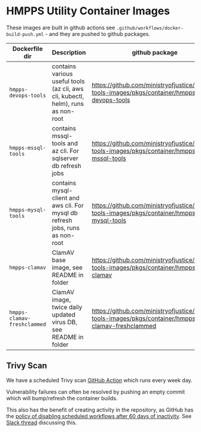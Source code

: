 # HMPPS Utility Container Images

These images are built in github actions see `.github/workflows/docker-build-push.yml` - and they are pushed to github packages.

| Dockerfile dir | Description | github package |
| --- | --- | --- |
| `hmpps-devops-tools` | contains various useful tools (az cli, aws cli, kubectl, helm), runs as non-root | <https://github.com/ministryofjustice/hmpps-tools-images/pkgs/container/hmpps-devops-tools> |
| `hmpps-mssql-tools` | contains mssql-tools and az cli. For sqlserver db refresh jobs | <https://github.com/ministryofjustice/hmpps-tools-images/pkgs/container/hmpps-mssql-tools> |
| `hmpps-mysql-tools` | contains mysql-client and aws cli. For mysql db refresh jobs, runs as non-root | <https://github.com/ministryofjustice/hmpps-tools-images/pkgs/container/hmpps-mysql-tools>         |
| `hmpps-clamav` | ClamAV base image, see README in folder | <https://github.com/ministryofjustice/hmpps-tools-images/pkgs/container/hmpps-clamav> |
| `hmpps-clamav-freshclammed` | ClamAV image, twice daily updated virus DB, see README in folder | <https://github.com/ministryofjustice/hmpps-tools-images/pkgs/container/hmpps-clamav-freshclammed> |

## Trivy Scan

We have a scheduled Trivy scan [GitHub Action](/.github/workflows/trivy_scan_latest.yml) which runs every week day.

Vulnerability failures can often be resolved by pushing an empty commit which will bump/refresh the container builds.

This also has the benefit of creating activity in the repository, as GitHub has the [policy of disabling scheduled workflows after 60 days of inactivity](https://docs.github.com/en/actions/managing-workflow-runs/disabling-and-enabling-a-workflow). See [Slack thread](https://mojdt.slack.com/archives/C69NWE339/p1676032009950009) discussing this.
